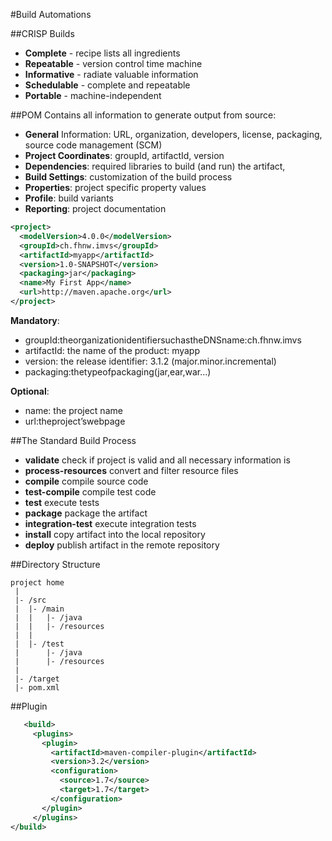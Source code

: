 #Build Automations

##CRISP Builds
* **Complete** - recipe lists all ingredients
* **Repeatable** - version control time machine
* **Informative** - radiate valuable information
* **Schedulable** - complete and repeatable
* **Portable** - machine-independent
  
##POM
Contains all information to generate output from source:
* **General** Information: URL, organization, developers, license, packaging, source code management (SCM)* **Project Coordinates**: groupId, artifactId, version* **Dependencies**: required libraries to build (and run) the artifact,* **Build Settings**: customization of the build process* **Properties**: project specific property values* **Profile**: build variants* **Reporting**: project documentation
```xml
<project>  <modelVersion>4.0.0</modelVersion>  <groupId>ch.fhnw.imvs</groupId>  <artifactId>myapp</artifactId>  <version>1.0-SNAPSHOT</version>  <packaging>jar</packaging>  <name>My First App</name>  <url>http://maven.apache.org</url></project>```
**Mandatory**:* groupId:theorganizationidentifiersuchastheDNSname:ch.fhnw.imvs* artifactId: the name of the product: myapp* version: the release identifier: 3.1.2 (major.minor.incremental)* packaging:thetypeofpackaging(jar,ear,war...)
**Optional**:
* name: the project name* url:theproject’swebpage
##The Standard Build Process
* **validate** check if project is valid and all necessary information is
* **process-resources** convert and filter resource files
* **compile** compile source code
* **test-compile** compile test code
* **test** execute tests* **package** package the artifact* **integration-test** execute integration tests* **install** copy artifact into the local repository* **deploy** publish artifact in the remote repository
##Directory Structure
```project home |
 |- /src |	|- /main
 |	|	|- /java |	|	|- /resources |  | |	|- /test
 |		|- /java |		|- /resources |
 |- /target
 |- pom.xml
```
 
##Plugin
```xml
   <build>     <plugins>       <plugin>         <artifactId>maven-compiler-plugin</artifactId>         <version>3.2</version>         <configuration>           <source>1.7</source>           <target>1.7</target>         </configuration>       </plugin>     </plugins></build>
```